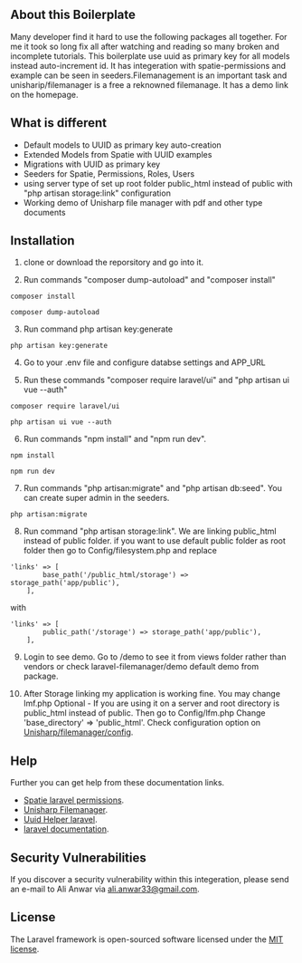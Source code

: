 ## About this Boilerplate

Many developer find it hard to use the following packages all together. For me it took so long fix all after watching and reading so many broken and incomplete tutorials. This boilerplate use uuid as primary key for all models instead auto-increment id. It has integeration with spatie-permissions and example can be seen in seeders.Filemanagement is an important task and unisharip/filemanager is a free a reknowned filemanage. It has a demo link on the homepage.

## What is different 
- Default models to UUID as primary key auto-creation
- Extended Models from Spatie with UUID examples
- Migrations with UUID as primary key 
- Seeders for Spatie, Permissions, Roles, Users
- using server type of set up root folder public_html instead of public with "php artisan storage:link" configuration
- Working demo of Unisharp file manager with pdf and other type documents 



## Installation 
1. clone or download the reporsitory and go into it. 

2. Run commands "composer dump-autoload" and "composer install"
```
composer install
```

```
composer dump-autoload
```
3. Run command php artisan key:generate

```
php artisan key:generate

```

4. Go to your .env file and configure databse settings and APP_URL

5. Run these commands "composer require laravel/ui" and "php artisan ui vue --auth"
```
composer require laravel/ui

php artisan ui vue --auth
```

6. Run commands "npm install" and "npm run dev".
```
npm install

npm run dev
```
7. Run commands "php artisan:migrate" and "php artisan db:seed". You can create super admin in the seeders.

```
php artisan:migrate
```
8. Run command "php artisan storage:link". We are linking public_html instead of public folder. if you want to use default public folder as root folder then go to Config/filesystem.php and replace 
```
'links' => [
        base_path('/public_html/storage') => storage_path('app/public'),
    ],
```
with
``` 
'links' => [
        public_path('/storage') => storage_path('app/public'),
    ],
```
9. Login to see demo. Go to /demo to see it from views folder rather than vendors  or check laravel-filemanager/demo default demo from package.

10. After Storage linking my application is working fine. You may change lmf.php 
 Optional - If you are using it on a server and root directory is public_html instead of public. Then go to Config/lfm.php 
Change 'base_directory' => 'public_html'. Check configuration option on [Unisharp/filemanager/config](https://unisharp.github.io/laravel-filemanager/config).


## Help 
Further you can get help from these documentation links.


- [Spatie laravel permissions](https://github.com/spatie/laravel-permission).
- [Unisharp Filemanager](https://unisharp.github.io/laravel-filemanager/installation).
- [Uuid Helper laravel](https://laravel.com/docs/7.x/helpers#method-str-uuid).
- [laravel documentation](https://laravel.com/docs/7.x).



## Security Vulnerabilities

If you discover a security vulnerability within this integeration, please send an e-mail to Ali Anwar via [ali.anwar33@gmail.com](ali.anwar33@gmail.com). 

## License

The Laravel framework is open-sourced software licensed under the [MIT license](https://opensource.org/licenses/MIT).
